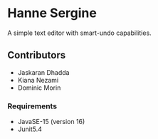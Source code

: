 # Hanne Sergine

A simple text editor with smart-undo capabilities.

## Contributors
* Jaskaran Dhadda
* Kiana Nezami
* Dominic Morin

### Requirements
* JavaSE-15 (version 16)
* Junit5.4
